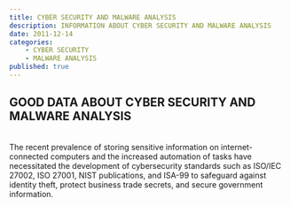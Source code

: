 ```yaml
---
title: CYBER SECURITY AND MALWARE ANALYSIS
description: INFORMATION ABOUT CYBER SECURITY AND MALWARE ANALYSIS
date: 2011-12-14
categories:
    - CYBER SECURITY
    - MALWARE ANALYSIS
published: true
---
```

<h2 style="text-align:left;">GOOD DATA ABOUT CYBER SECURITY AND MALWARE ANALYSIS</h2>

<br>
The recent prevalence of storing sensitive information on internet-connected computers and the increased automation of tasks have necessitated the development of cybersecurity standards such as ISO/IEC 27002, ISO 27001, NIST publications, and ISA-99 to safeguard against identity theft, protect business trade secrets, and secure government information.
